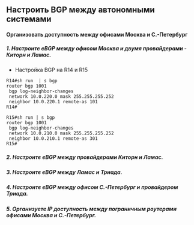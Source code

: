 ## Настроить BGP между автономными системами
#### Организовать доступность между офисами Москва и С.-Петербург

##### 1. Настроите eBGP между офисом Москва и двумя провайдерами - Киторн и Ламас.
- Настройка BGP на R14 и R15

```
R14#sh run  | s bgp
router bgp 1001
 bgp log-neighbor-changes
 network 10.0.220.0 mask 255.255.255.252
 neighbor 10.0.220.1 remote-as 101
R14#
```

```
R15#sh run | s bgp
router bgp 1001
 bgp log-neighbor-changes
 network 10.0.210.0 mask 255.255.255.252
 neighbor 10.0.210.1 remote-as 301
R15#
```

##### 2. Настроите eBGP между провайдерами Киторн и Ламас.
##### 3. Настроите eBGP между Ламас и Триада.
##### 4. Настроите eBGP между офисом С.-Петербург и провайдером Триада.
##### 5. Организуете IP доступность между пограничным роутерами офисами Москва и С.-Петербург.
